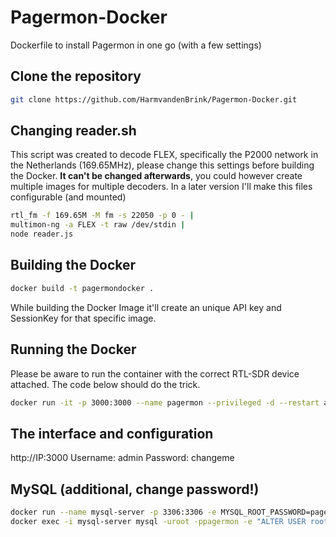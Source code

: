 # Pagermon-Docker
Dockerfile to install Pagermon in one go (with a few settings)

## Clone the repository

```bash
git clone https://github.com/HarmvandenBrink/Pagermon-Docker.git
```

## Changing reader.sh

This script was created to decode FLEX, specifically the P2000 network in the Netherlands (169.65MHz), please change this settings before building the Docker. **It can't be changed afterwards**, you could however create multiple images for multiple decoders. In a later version I'll make this files configurable (and mounted)

```bash
rtl_fm -f 169.65M -M fm -s 22050 -p 0 - |
multimon-ng -a FLEX -t raw /dev/stdin |
node reader.js
```

## Building the Docker
```bash
docker build -t pagermondocker .
```
While building the Docker Image it'll create an unique API key and SessionKey for that specific image.

## Running the Docker

Please be aware to run the container with the correct RTL-SDR device attached. The code below should do the trick.

```bash
docker run -it -p 3000:3000 --name pagermon --privileged -d --restart always -v /dev/bus/usb:/dev/bus/usb pagermondocker
```

## The interface and configuration
http://IP:3000
Username: admin Password: changeme


## MySQL (additional, change password!)

```bash
docker run --name mysql-server -p 3306:3306 -e MYSQL_ROOT_PASSWORD=pagermon -e MYSQL_DATABASE=pagermon -e MYSQL_ROOT_HOST=% -d mysql/mysql-server:latest
docker exec -i mysql-server mysql -uroot -ppagermon -e "ALTER USER root IDENTIFIED WITH mysql_native_password BY 'pagermon';"
```
